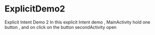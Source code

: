 # ExplicitDemo2
Explicit Intent Demo 2
In this explicit Intent demo , MainActivity hold one button , and on click on the button secondActivity open
